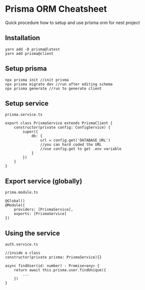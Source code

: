 # Prisma ORM Cheatsheet
Quick procedure how to setup and use prisma orm for nest project
## Installation
```
yarn add -D prisma@latest
yarn add prisma@client
```
## Setup prisma
```
npx prisma init //init prisma
npx prisma migrate dev //run after editing schema
npx prisma generate //run to generate client
```
## Setup service
```
prisma.service.ts

export class PrismaService extends PrismaClient {
    constructor(private config: ConfigService) {
        super({
            db: {
                url = config.get('DATABASE_URL')
                //you can hard coded the URL
                //use config.get to get .env variable
            }
        })
    }
}
```

## Export service (globally)
```
prima.module.ts

@Global()
@Module({
    providers: [PrismaService],
    exports: [PrismaService]
})
```

## Using the service
```
auth.service.ts

//inside a class
constructor(private prisma: PrismaService){}

async findUser(id: number) : Promise<any> {
    return await this.prisma.user.findUnique({
        ...
    })
}
```
